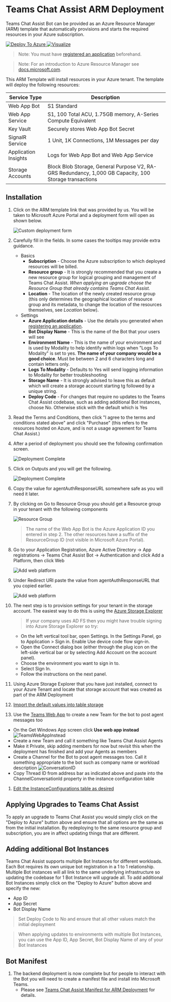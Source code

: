 # Teams Chat Assist ARM Deployment

Teams Chat Assist Bot can be provided as an Azure Resource Manager (ARM) template that automatically provisions and starts the required resources in your Azure subscription.

<a href="https://portal.azure.com/#create/Microsoft.Template/uri/https%3A%2F%2Ftcabotdeploy.blob.core.windows.net%2Ftcabot-ga%2FmainTemplate.json" target="_blank">
  <img src="https://raw.githubusercontent.com/Azure/azure-quickstart-templates/master/1-CONTRIBUTION-GUIDE/images/deploytoazure.svg?sanitize=true" alt="Deploy To Azure" style="max-width:100%;">
</a>
<a href="http://armviz.io/#/?load=https://tcabotdeploy.blob.core.windows.net/tcabot-ga/mainTemplate.json" target="_blank">
  <img src="https://raw.githubusercontent.com/Azure/azure-quickstart-templates/master/1-CONTRIBUTION-GUIDE/images/visualizebutton.svg?sanitize=true" alt="Visualize" style="max-width:100%;">
</a>

> Note: You must have [registered an application](registerapplication.md) beforehand.

> Note: For an introduction to Azure Resource Manager see [docs.microsoft.com](https://docs.microsoft.com/en-us/azure/azure-resource-manager/resource-group-overview).

This ARM Template will install resources in your Azure tenant. The template will deploy the following resources:

| Service Type         | Description                                                                                            |
| -------------------- | ------------------------------------------------------------------------------------------------------ |
| Web App Bot          | S1 Standard                                                                                            |
| Web App Service      | S1, 100 Total ACU, 1.75GB memory, A-Series Compute Equivalent                                          |
| Key Vault            | Securely stores Web App Bot Secret                                                                     |
| SignalR Service      | 1 Unit, 1K Connections, 1M Messages per day                                                            |
| Application Insights | Logs for Web App Bot and Web App Service                                                               |
| Storage Accounts     | Block Blob Storage, General Purpose V2, RA-GRS Redundancy, 1,000 GB Capacity, 100 Storage transactions |

## Installation

1. Click on the ARM template link that was provided by us. You will be taken to Microsoft Azure Portal and a deployment form will open as shown below.

   ![Custom deployment form](images/armDeployForm2.png)

1. Carefully fill in the fields. In some cases the tooltips may provide extra guidance.

   - Basics
     - **Subscription** - Choose the Azure subscription to which deployed resources will be billed.
     - **Resource group** - It is strongly recommended that you create a new resource group for logical grouping and management of Teams Chat Assist. _When applying an upgrade choose the Resource Group that already contains Teams Chat Assist._
     - **Location** - The location of the newly created resource group (this only determines the geographical location of resource group and its metadata, to change the location of the resources themselves, see _Location_ below).
   - Settings
     - **Azure Application details** - Use the details you generated when [registering an application](applicationRegistration.md).
     - **Bot Display Name** - This is the name of the Bot that your users will see
     - **Environment Name** - This is the name of your environment and is used by Modality to help identify within logs when "Logs To Modality" is set to yes. **The name of your company would be a good choice**. Must be between 2 and 6 characters long and contain letters only.
     - **Logs To Modality** - Defaults to Yes will send logging information to Modality for better troubleshooting
     - **Storage Name** - It is strongly advised to leave this as default which will create a storage account starting tg followed by a unique string.
     - **Deploy Code** - For changes that require no updates to the Teams Chat Assist codebase, such as adding additional Bot instances, choose No. Otherwise stick with the default which is Yes

1. Read the Terms and Conditions, then click "I agree to the terms and conditions stated above" and click "Purchase" (this refers to the resources hosted on Azure, and is not a usage agreement for Teams Chat Assist.)

1. After a period of deployment you should see the following confirmation screen.

   ![Deployment Complete](images/Deployment-Complete.png)

1. Click on Outputs and you will get the following.

   ![Deployment Complete](images/Deployment-Output.png)

1. Copy the value for agentAuthResponseURL somewhere safe as you will need it later.

1. By clicking on Go to Resource Group you should get a Resource group in your tenant with the following components

   ![Resource Group](images/resourceGroup.png)

   > The name of the Web App Bot is the Azure Application ID you entered in step 2. The other resources have a suffix of the ResourceGroup ID (not visible in Microsoft Azure Portal).

2. Go to your Application Registration, Azure Active Directory -> App registrations -> Teams Chat Assist Bot -> Authentication and click Add a Platform, then click Web

   ![Add web platform](images/AddPlatform.png)

3. Under Redirect URI paste the value from agentAuthResponseURL that you copied earlier.

   ![Add web platform](images/AddAuthoriseResponseRedirectUrl.png)

1. The next step is to provision settings for your tenant in the storage account. The easiest way to do this is using the [Azure Storage Explorer](https://azure.microsoft.com/en-us/features/storage-explorer/)

   > If your company uses AD FS then you might have trouble signing into Azure Storage Explorer so try:

   - On the left vertical tool bar, open Settings. In the Settings Panel, go to Application > Sign in. Enable Use device code flow sign-in.
   - Open the Connect dialog box (either through the plug icon on the left-side vertical bar or by selecting Add Account on the account panel).
   - Choose the environment you want to sign in to.
   - Select Sign In.
   - Follow the instructions on the next panel.

1. Using Azure Storage Explorer that you have just installed, connect to your Azure Tenant and locate that storage account that was created as part of the ARM Deployment

1. [Import the default values into table storage](ImportDefaultValuesTableStorage.md)

1.  Use the [Teams Web App](https://teams.microsoft.com/) to create a new Team for the bot to post agent messages too

   - On the Get Windows App screen click **Use web app instead**
     ![TeamsWebAppInstead](images/teamsWebApp.png)
   - Create a new Team and call it something like Teams Chat Assist Agents
   - Make it Private, skip adding members for now but revisit this when the deployment has finished and add your Agents as members
   - Create a Channel for the Bot to post agent messages too. Call it something appropriate to the bot such as company name or workload description
     ![ConversationID](images/ConversationID2.png)
   - Copy Thread ID from address bar as indicated above and paste into the ChannelConversationId property in the instance configuration table

1. [Edit the InstanceConfigurations table as desired](TableStorageConfiguration.md)
   
## Applying Upgrades to Teams Chat Assist

To apply an upgrade to Teams Chat Assist you would simply click on the "Deploy to Azure" button above and ensure that all options are the same as from the initial installation. By redeploying to the same resource group and subscription, you are in affect updating things that are different.

## Adding additional Bot Instances

Teams Chat Assist supports multiple Bot Instances for different workloads. Each Bot requires its own unique bot registration in a 1 to 1 relationship. Multiple Bot instances will all link to the same underlying infrastructure so updating the codebase for 1 Bot Instance will upgrade all. To add additional Bot Instances simply click on the "Deploy to Azure" button above and specify the new:

  - App ID
  - App Secret
  - Bot Display Name
  
> Set Deploy Code to No and ensure that all other values match the initial deployment

> When applying updates to environments with multiple Bot Instances, you can use the App ID, App Secret, Bot Display Name of any of your Bot Instances

## Bot Manifest

1. The backend deployment is now complete but for people to interact with the Bot you will need to create a manifest file and install into Microsoft Teams.
   - Please see [Teams Chat Assist Manifest for ARM Deployment](armmanifest.md) for details.